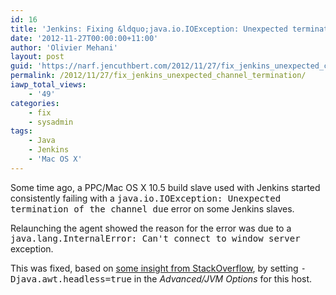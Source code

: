 ```yaml
---
id: 16
title: 'Jenkins: Fixing &ldquo;java.io.IOException: Unexpected termination of the channel&rdquo; due to &ldquo;java.lang.InternalError: Can&#8217;t connect to window server&rdquo;'
date: '2012-11-27T00:00:00+11:00'
author: 'Olivier Mehani'
layout: post
guid: 'https://narf.jencuthbert.com/2012/11/27/fix_jenkins_unexpected_channel_termination/'
permalink: /2012/11/27/fix_jenkins_unexpected_channel_termination/
iawp_total_views:
    - '49'
categories:
    - fix
    - sysadmin
tags:
    - Java
    - Jenkins
    - 'Mac OS X'
---
```


Some time ago, a PPC/Mac OS X 10.5 build slave used with Jenkins started consistently failing with a <tt>java.io.IOException: Unexpected termination of the channel due</tt> error on some Jenkins slaves.

Relaunching the agent showed the reason for the error was due to a <tt>java.lang.InternalError: Can't connect to window server</tt> exception.

This was fixed, based on [some insight from StackOverflow](http://stackoverflow.com/questions/11024555/elasticsearch-java-lang-internalerror-cant-connect-to-window-server), by setting <tt>-Djava.awt.headless=true</tt> in the *Advanced/JVM Options* for this host.